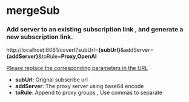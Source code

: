 # mergeSub
### **Add  server to an existing subscription link , and generate a new subscription link.**



http://localhost:8081/covert?subUrl=**{subUrl}**&addServer=**{addServer}**&toRule=**Proxy,OpenAI**

<u>Please replace the corresponding parameters in the URL</u>

- **subUrl**: Orignal subscribe url
- **addServer**: The proxy server using base64 encode
- **toRule**: Append to proxy groups , Use commas to separate

